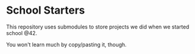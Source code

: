 # School Starters

This repository uses submodules to store projects we did when we started school @42.

You won't learn much by copy/pasting it, though.

